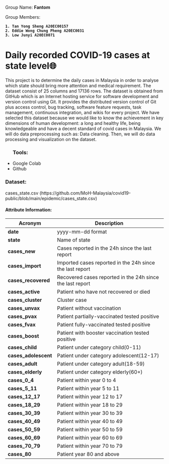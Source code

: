 Group Name: <b> Fantom </b> 

Group Members: <b>  

	1. Tan Yong Sheng A20EC00157
	2. Eddie Wong Chung Pheng A20EC0031
	3. Low Junyi A20EC0071
</b> 
	
<h1>Daily recorded COVID-19 cases at state level🌐 </h1>
This project is to determine the daily cases in Malaysia in order to analyse which state should bring more attention and medical requirement. The dataset consist of 25 columns and 17136 rows. 
The dataset is obtained from GitHub which is an Internet hosting service for software development and version control using Git. It provides the distributed version control of Git plus access control, bug tracking, software feature requests, task management, continuous integration, and wikis for every project. We have selected this dataset because we would like to know the achievement in key dimensions of human development: a long and healthy life, being knowledgeable and have a decent standard of covid cases in Malaysia. 
We will do data preprocessing such as: Data cleaning. Then, we will do data processing and visualization on the dataset.

<ul> <h3>Tools: </h3>
	<li>Google Colab </li>
	<li>Github </li>
</ul>

<h3> Dataset: </h3> cases_state.csv (https://github.com/MoH-Malaysia/covid19-public/blob/main/epidemic/cases_state.csv)

#### Attribute Information:
| Acronym | Description |
| --- | --- |
| **date** |    yyyy-mm-dd format |
|**state** |   Name of state |
| **cases_new** | Cases reported in the 24h since the last report |
| **cases_import** |  Imported cases reported in the 24h since the last report |
| **cases_recovered** |  Recovered cases reported in the 24h since the last report |
| **cases_active** |  Patient who have not recovered or died |
| **cases_cluster** |  Cluster case |
| **cases_unvax** |  Patient without vaccination |
| **cases_pvax** |  Patient partially-vaccinated tested positive |
| **cases_fvax** |  Patient fully-vaccinated tested positive |
| **cases_boost** |  Patient with booster vaccination tested positive |
| **cases_child** |  Patient under category child(0-11) |
| **cases_adolescent** |  Patient under category adolescent(12-17) |
| **cases_adult** |  Patient under category adult(18-59) |
| **cases_elderly** |  Patient under category elderly(60+) |
| **cases_0_4** |  Patient within year 0 to 4 |
| **cases_5_11** |  Patient within year 5 to 11 |
| **cases_12_17** |  Patient within year 12 to 17 |
| **cases_18_29** |  Patient within year 18 to 29 |
| **cases_30_39** |  Patient within year 30 to 39 |
| **cases_40_49** |  Patient within year 40 to 49 |
| **cases_50_59** |  Patient within year 50 to 59 |
| **cases_60_69** |  Patient within year 60 to 69 |
| **cases_70_79** |  Patient within year 70 to 79 |
| **cases_80** |  Patient year 80 and above |
